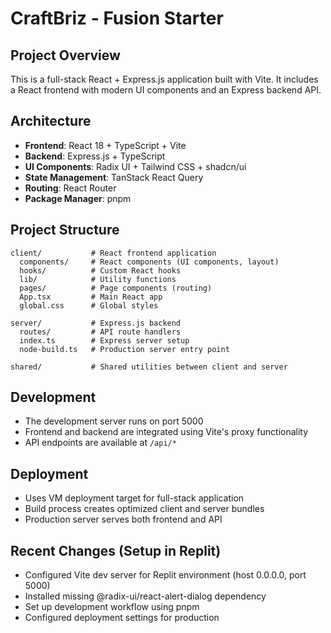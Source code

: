 # CraftBriz - Fusion Starter

## Project Overview
This is a full-stack React + Express.js application built with Vite. It includes a React frontend with modern UI components and an Express backend API.

## Architecture
- **Frontend**: React 18 + TypeScript + Vite
- **Backend**: Express.js + TypeScript
- **UI Components**: Radix UI + Tailwind CSS + shadcn/ui
- **State Management**: TanStack React Query
- **Routing**: React Router
- **Package Manager**: pnpm

## Project Structure
```
client/           # React frontend application
  components/     # React components (UI components, layout)
  hooks/          # Custom React hooks
  lib/            # Utility functions
  pages/          # Page components (routing)
  App.tsx         # Main React app
  global.css      # Global styles

server/           # Express.js backend
  routes/         # API route handlers
  index.ts        # Express server setup
  node-build.ts   # Production server entry point

shared/           # Shared utilities between client and server
```

## Development
- The development server runs on port 5000
- Frontend and backend are integrated using Vite's proxy functionality
- API endpoints are available at `/api/*`

## Deployment
- Uses VM deployment target for full-stack application
- Build process creates optimized client and server bundles
- Production server serves both frontend and API

## Recent Changes (Setup in Replit)
- Configured Vite dev server for Replit environment (host 0.0.0.0, port 5000)
- Installed missing @radix-ui/react-alert-dialog dependency
- Set up development workflow using pnpm
- Configured deployment settings for production